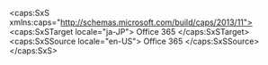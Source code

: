 <?xml version="1.0" encoding="utf-8"?>
<caps:SxS xmlns:caps="http://schemas.microsoft.com/build/caps/2013/11">
  <caps:SxSTarget locale="ja-JP">
    <Token xmlns:xlink="http://www.w3.org/1999/xlink">Office 365</Token>
  </caps:SxSTarget>
  <caps:SxSSource locale="en-US">
    <Token xmlns:xlink="http://www.w3.org/1999/xlink">Office 365</Token>
  </caps:SxSSource>
</caps:SxS>